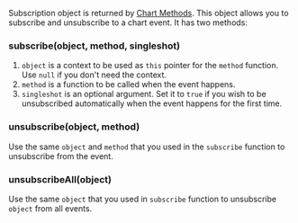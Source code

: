 Subscription object is returned by [Chart Methods](https://github.com/Abolfazl2647/Charts/blob/main/Chart-Methods.md). This object allows you to subscribe and unsubscribe to a chart event. It has two methods:

### subscribe(object, method, singleshot)

1. `object` is a context to be used as `this` pointer for the `method` function. Use `null` if you don't need the context.
1. `method` is a function to be called when the event happens.
1. `singleshot` is an optional argument. Set it to `true` if you wish to be unsubscribed automatically when the event happens for the first time.

### unsubscribe(object, method)

Use the same `object` and `method` that you used in the `subscribe` function to unsubscribe from the event.

### unsubscribeAll(object)

Use the same `object` that you used in `subscribe` function to unsubscribe `object` from all events.
